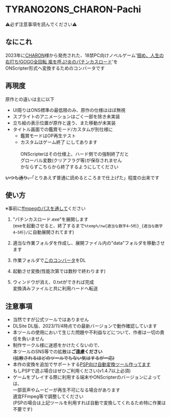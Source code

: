 # TYRANO2ONS_CHARON-Pachi
⚠必ず注意事項を読んでください⚠
## なにこれ
  2023年に[CHARON](https://enoshima210.work/)様から発売された、18禁PC向けノベルゲーム'[掴め、人生の右打ち!GOGO全回転 嵐を呼ぶ!炎のパチンカスロード](https://enoshima210.work/2023/06/08/pachi/)'を<br>
  ONScripter形式へ変換するためのコンバータです<br>

## 再現度
原作との違いは主に以下
 - UI周りはONS標準の最低限のみ、原作の仕様はほぼ無視
 - スプライトのアニメーションはごく一部を除き未実装
 - 立ち絵の表示位置が原作と違う、また移動が未実装
 - タイトル画面での鑑賞モード/カスタムが別仕様に
    - 鑑賞モードはOP再生テスト
    - カスタムはゲーム終了 にしてあります<br>
      <br>
      ONScripterはその仕様上、ハード側での強制終了だと<br>
      グローバル変数(クリアフラグ等)が保存されません<br>
      かならずこちらから終了するようにしてください

~~いつも通り、~~「とりあえず普通に読めるところまで仕上げた」程度の出来です

## 使い方
※事前に[ffmpegのパスを通して](https://www.google.com/search?q=ffmpeg+%E3%83%91%E3%82%B9+%E9%80%9A%E3%81%99+windows)ください

 1. "パチンカスロード.exe"を展開します<br>
    (exeを起動させると、終了するまで```%temp%/nw{適当な数字4~5桁}_{適当な数字4~5桁}/```に自動展開されてます)

 2. 適当な作業フォルダを作成し、展開ファイル内の"data"フォルダを移動させます

 3. 作業フォルダで[このコンバータ](https://github.com/Prince-of-sea/TYRANO2ONS_CHARON-Pachi/releases/latest)をDL<br>

 4. 起動させ変換(性能次第では数秒で終わります)

 5. ウィンドウが消え、0.txtができれば完成<br>
    変換済みファイルと共に利用ハードへ転送


## 注意事項
 - 当然ですが公式ツールではありません
 - DLSite DL版、2023/11/4時点での最新バージョンで動作確認しています
 - 本ツールの使用において生じた問題や不利益などについて、作者は一切の責任を負いません
 - 制作サークル様に迷惑をかけたくないので、<br>
   本ツールのSNS等での拡散は**ご遠慮ください**<br>
   ~~(拡散されるほどのツールでもない気はするが一応)~~<br>
 - 本作の変換を追加でサポートする[PSP向け自動変換ツール作ってます](https://github.com/Prince-of-sea/ONScripter_Multi_Converter)<br>
   もしPSPで遊ぶ場合はぜひご利用ください(v1.4.7以上必須)
 - ゲームをプレイする際に利用する端末やONScripterのバージョンによっては、<br>
   一部音声やムービーが再生不可になる場合があります<br>
   適宜FFmpeg等で調整してください<br>
   (PSPの場合は上記ツールを利用すれば自動で変換してくれるため特に作業は不要です)<br>